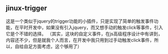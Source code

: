 ## jinux-trigger
这是一个类似于jquery的trigger功能的小插件，只是实现了简单的触发事件功能，在平时开发中，如果没有引入jquery，而又想手动的触发click等事件，引入它是个不错的选择。
（其实，这块的自定义事件，在js高级程序设计中有讲到，内容还不少，但是就我个人而言，在开发中我只用到过手动触发click事件，所以，自给自足方面考虑，这个够用了）
